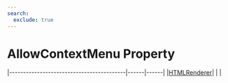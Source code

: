 ```yaml
---
search:
  exclude: true
---
```


<h1 class="heading"><span class="name">AllowContextMenu Property</span></h1>

|------------------------------------------|------|------|
|[HTMLRenderer](../objects/htmlrenderer.md)|&nbsp;|&nbsp;|
